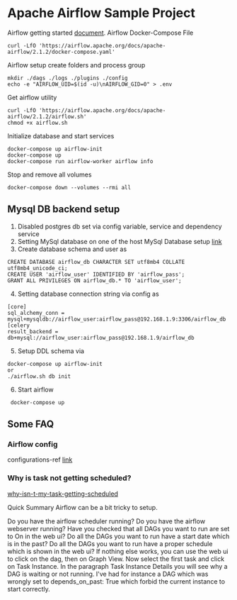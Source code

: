 # Apache Airflow Sample Project

Airflow getting started [document](https://airflow.apache.org/docs/apache-airflow/stable/start/docker.html). Airflow
Docker-Compose File

```
curl -LfO 'https://airflow.apache.org/docs/apache-airflow/2.1.2/docker-compose.yaml'
```

Airflow setup create folders and process group

```
mkdir ./dags ./logs ./plugins ./config
echo -e "AIRFLOW_UID=$(id -u)\nAIRFLOW_GID=0" > .env
```

Get airflow utility

```
curl -LfO 'https://airflow.apache.org/docs/apache-airflow/2.1.2/airflow.sh'
chmod +x airflow.sh
```

Initialize database and start services

```
docker-compose up airflow-init
docker-compose up
docker-compose run airflow-worker airflow info
```

Stop and remove all volumes

```
docker-compose down --volumes --rmi all
```

## Mysql DB backend setup

1. Disabled postgres db set via config variable, service and dependency service
2. Setting MySql database on one of the host MySql Database
   setup [link](http://airflow.apache.org/docs/apache-airflow/stable/howto/set-up-database.html#setting-up-a-mysql-database)
3. Create database schema and user as

```
CREATE DATABASE airflow_db CHARACTER SET utf8mb4 COLLATE utf8mb4_unicode_ci;
CREATE USER 'airflow_user' IDENTIFIED BY 'airflow_pass';
GRANT ALL PRIVILEGES ON airflow_db.* TO 'airflow_user';
```

4. Setting database connection string via config as

```
[core]
sql_alchemy_conn = mysql+mysqldb://airflow_user:airflow_pass@192.168.1.9:3306/airflow_db
[celery
result_backend = db+mysql://airflow_user:airflow_pass@192.168.1.9/airflow_db
```

5. Setup DDL schema via

```
docker-compose up airflow-init
or
./airflow.sh db init
```

6. Start airflow

```
 docker-compose up
```

## Some FAQ

### Airflow config

configurations-ref [link](https://airflow.apache.org/docs/apache-airflow/stable/configurations-ref.html)

### Why is task not getting scheduled?

[why-isn-t-my-task-getting-scheduled](https://airflow.apache.org/docs/apache-airflow/stable/faq.html#why-isn-t-my-task-getting-scheduled)

Quick Summary Airflow can be a bit tricky to setup.

Do you have the airflow scheduler running? Do you have the airflow webserver running? Have you checked that all DAGs you
want to run are set to On in the web ui? Do all the DAGs you want to run have a start date which is in the past? Do all
the DAGs you want to run have a proper schedule which is shown in the web ui? If nothing else works, you can use the web
ui to click on the dag, then on Graph View. Now select the first task and click on Task Instance. In the paragraph Task
Instance Details you will see why a DAG is waiting or not running. I've had for instance a DAG which was wrongly set to
depends_on_past: True which forbid the current instance to start correctly.